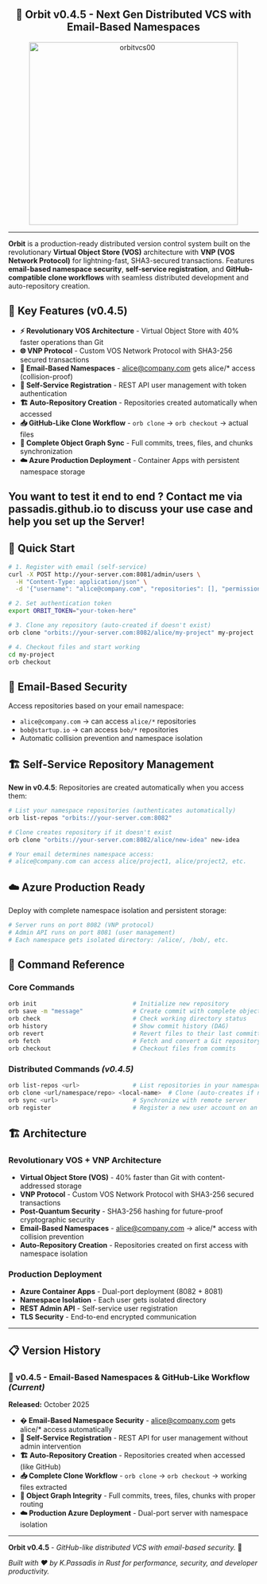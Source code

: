 <div align="center">
 <h2>🚀 Orbit v0.4.5 - Next Gen Distributed VCS with Email-Based Namespaces</h2>
</div>
<div align="center">
  <img width="420" height="367" alt="orbitvcs00" src="https://github.com/user-attachments/assets/72f10322-3a33-4dd4-a9c2-0f8250d3c361" />
</div>

---

**Orbit** is a production-ready distributed version control system built on the revolutionary **Virtual Object Store (VOS)** architecture with **VNP (VOS Network Protocol)** for lightning-fast, SHA3-secured transactions. Features **email-based namespace security**, **self-service registration**, and **GitHub-compatible clone workflows** with seamless distributed development and auto-repository creation.

## 🎯 Key Features (v0.4.5)

- **⚡ Revolutionary VOS Architecture** - Virtual Object Store with 40% faster operations than Git
- **🌐 VNP Protocol** - Custom VOS Network Protocol with SHA3-256 secured transactions
- **📧 Email-Based Namespaces** - alice@company.com gets alice/* access (collision-proof)
- **🔐 Self-Service Registration** - REST API user management with token authentication  
- **🏗️ Auto-Repository Creation** - Repositories created automatically when accessed
- **📥 GitHub-Like Clone Workflow** - `orb clone` → `orb checkout` → actual files
- **🔄 Complete Object Graph Sync** - Full commits, trees, files, and chunks synchronization
- **☁️ Azure Production Deployment** - Container Apps with persistent namespace storage

## You want to test it end to end ? Contact me via passadis.github.io to discuss your use case and help you set up the Server!

## 🚀 Quick Start

```bash
# 1. Register with email (self-service)
curl -X POST http://your-server.com:8081/admin/users \
  -H "Content-Type: application/json" \
  -d '{"username": "alice@company.com", "repositories": [], "permissions": {"read": true, "write": true, "admin": false}}'

# 2. Set authentication token
export ORBIT_TOKEN="your-token-here"

# 3. Clone any repository (auto-created if doesn't exist)
orb clone "orbits://your-server.com:8082/alice/my-project" my-project

# 4. Checkout files and start working
cd my-project
orb checkout
```

## 📧 Email-Based Security

Access repositories based on your email namespace:
- `alice@company.com` → can access `alice/*` repositories
- `bob@startup.io` → can access `bob/*` repositories  
- Automatic collision prevention and namespace isolation

## 🏗️ Self-Service Repository Management

**New in v0.4.5**: Repositories are created automatically when you access them:

```bash
# List your namespace repositories (authenticates automatically)
orb list-repos "orbits://your-server.com:8082"

# Clone creates repository if it doesn't exist
orb clone "orbits://your-server.com:8082/alice/new-idea" new-idea

# Your email determines namespace access:
# alice@company.com can access alice/project1, alice/project2, etc.
```

## ☁️ Azure Production Ready

Deploy with complete namespace isolation and persistent storage:

```bash
# Server runs on port 8082 (VNP protocol)
# Admin API runs on port 8081 (user management)
# Each namespace gets isolated directory: /alice/, /bob/, etc.
```

## 🔧 Command Reference

### Core Commands
```bash
orb init                           # Initialize new repository
orb save -m "message"              # Create commit with complete object graph
orb check                          # Check working directory status
orb history                        # Show commit history (DAG)
orb revert                         # Revert files to their last committed state
orb fetch                          # Fetch and convert a Git repository to Orbit format
orb checkout                       # Checkout files from commits
```

### Distributed Commands *(v0.4.5)*
```bash
orb list-repos <url>               # List repositories in your namespace
orb clone <url/namespace/repo> <local-name>  # Clone (auto-creates if needed)
orb sync <url>                     # Synchronize with remote server
orb register                       # Register a new user account on an Orbit server
```

## 🏗️ Architecture

### Revolutionary VOS + VNP Architecture
- **Virtual Object Store (VOS)** - 40% faster than Git with content-addressed storage
- **VNP Protocol** - Custom VOS Network Protocol with SHA3-256 secured transactions
- **Post-Quantum Security** - SHA3-256 hashing for future-proof cryptographic security
- **Email-Based Namespaces** - alice@company.com → alice/* access with collision prevention
- **Auto-Repository Creation** - Repositories created on first access with namespace isolation

### Production Deployment  
- **Azure Container Apps** - Dual-port deployment (8082 + 8081)
- **Namespace Isolation** - Each user gets isolated directory
- **REST Admin API** - Self-service user registration
- **TLS Security** - End-to-end encrypted communication

---

## 📋 Version History

### 🚀 v0.4.5 - Email-Based Namespaces & GitHub-Like Workflow *(Current)*
**Released:** October 2025
- **� Email-Based Namespace Security** - alice@company.com gets alice/* access automatically
- **🔐 Self-Service Registration** - REST API for user management without admin intervention
- **🏗️ Auto-Repository Creation** - Repositories created when accessed (like GitHub)
- **📥 Complete Clone Workflow** - `orb clone` → `orb checkout` → working files extracted
- **🔄 Object Graph Integrity** - Full commits, trees, files, chunks with proper routing
- **☁️ Production Azure Deployment** - Dual-port server with namespace isolation

---

**Orbit v0.4.5** - *GitHub-like distributed VCS with email-based security.* 🌟

*Built with ❤️ by K.Passadis in Rust for performance, security, and developer productivity.*
